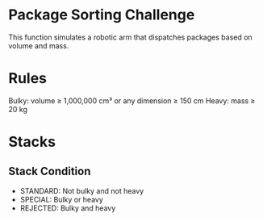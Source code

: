 # Package Sorting Challenge

This function simulates a robotic arm that dispatches packages based on volume and mass.

# Rules

Bulky: volume ≥ 1,000,000 cm³ or any dimension ≥ 150 cm
Heavy: mass ≥ 20 kg

# Stacks
## Stack	Condition
* STANDARD:	Not bulky and not heavy
* SPECIAL:	Bulky or heavy
* REJECTED:	Bulky and heavy
